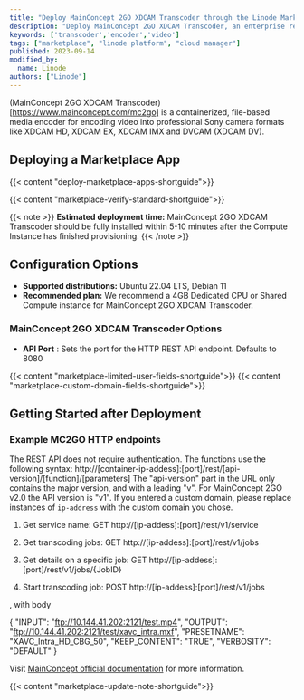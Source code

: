 ```yaml
---
title: "Deploy MainConcept 2GO XDCAM Transcoder through the Linode Marketplace"
description: "Deploy MainConcept 2GO XDCAM Transcoder, an enterprise ready XDCAM Transcoder, on a Linode Compute Instance.'"
keywords: ['transcoder','encoder','video']
tags: ["marketplace", "linode platform", "cloud manager"]
published: 2023-09-14
modified_by:
  name: Linode
authors: ["Linode"]
---
```


(MainConcept 2GO XDCAM Transcoder)[https://www.mainconcept.com/mc2go] is a containerized, file-based media encoder for encoding video into professional Sony camera formats like XDCAM HD, XDCAM EX, XDCAM IMX and DVCAM (XDCAM DV).

## Deploying a Marketplace App 

{{< content "deploy-marketplace-apps-shortguide">}}

{{< content "marketplace-verify-standard-shortguide">}}

{{< note >}}
**Estimated deployment time:** MainConcept 2GO XDCAM Transcoder should be fully installed within 5-10 minutes after the Compute Instance has finished provisioning.
{{< /note >}}

## Configuration Options

- **Supported distributions:** Ubuntu 22.04 LTS, Debian 11
- **Recommended plan:** We recommend a 4GB Dedicated CPU or Shared Compute instance for MainConcept 2GO XDCAM Transcoder.

### MainConcept 2GO XDCAM Transcoder Options

- **API Port** : Sets the port for the HTTP REST API endpoint. Defaults to 8080

{{< content "marketplace-limited-user-fields-shortguide">}}
{{< content "marketplace-custom-domain-fields-shortguide">}}

## Getting Started after Deployment

### Example MC2GO HTTP endpoints
The REST API does not require authentication. The functions use the following syntax:
http://[container-ip-addess]:[port]/rest/[api-version]/[function]/[parameters]
The "api-version" part in the URL only contains the major version, and with a leading "v". For 
MainConcept 2GO v2.0 the API version is "v1". If you entered a custom domain, please replace instances of `ip-address` with the custom domain you chose. 

1. Get service name:
GET http://[ip-addess]:[port]/rest/v1/service

2. Get transcoding jobs:
GET http://[ip-addess]:[port]/rest/v1/jobs

3. Get details on a specific job:
GET http://[ip-addess]:[port]/rest/v1/jobs/{JobID}

4. Start transcoding job:
POST http://[ip-addess]:[port]/rest/v1/jobs

, with body

{
  "INPUT": "ftp://10.144.41.202:2121/test.mp4",
  "OUTPUT": "ftp://10.144.41.202:2121/test/xavc_intra.mxf",
  "PRESETNAME": "XAVC_Intra_HD_CBG_50",
  "KEEP_CONTENT": "TRUE",
  "VERBOSITY": "DEFAULT"
}

Visit [MainConcept official documentation](https://www.mainconcept.com/mc2go) for more information. 

{{< content "marketplace-update-note-shortguide">}}